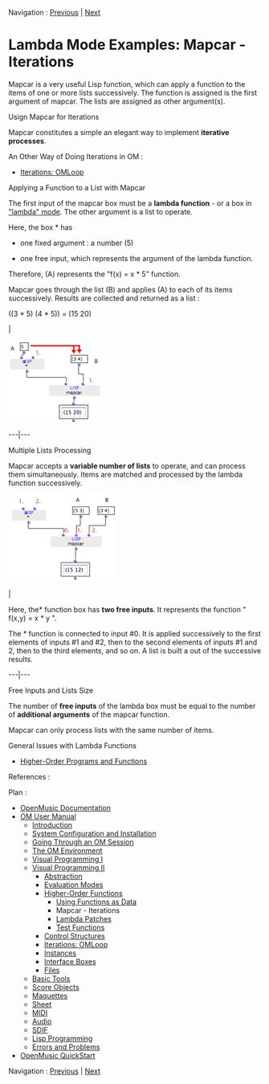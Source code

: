 Navigation : [Previous](Funcall "page précédente\(Using Functions
as Data\)") | [Next](LambdaPatch "Next\(Lambda
Patches\)")


# Lambda Mode Examples: Mapcar \- Iterations

Mapcar is a very useful Lisp function, which can apply a function to the items
of one or more lists successively. The function is assigned is the first
argument of mapcar. The lists are assigned as other argument(s).

Usign Mapcar for Iterations

Mapcar constitutes a simple an elegant way to implement **iterative
processes**.

An Other Way of Doing Iterations in OM :

  * [Iterations: OMLoop](OMLoop)

Applying a Function to a List with Mapcar

The first input of the  mapcar box must be a **lambda function** - or a box in
["lambda" mode](LambdaMode). The other argument is a list to operate.

Here, the box *  has

  * one fixed argument : a number (5)

  * one free input, which represents the argument of the lambda function.

Therefore, (A) represents the "f(x) = x * 5" function.

Mapcar goes through the list (B) and applies (A) to each of its items
successively. Results are collected and returned as a list :

((3 * 5) (4 * 5)) = (15 20)

|

![](../res/mapcar-curry.png)  
  
---|---  
  
Multiple Lists Processing

Mapcar accepts a **variable number of lists** to operate, and can process them
simultaneously. Items are matched and processed by the lambda function
successively.

![](../res/multi-mapcar.png)

|

Here, the* function box has **two free inputs**. It represents the function "
f(x,y) = x * y ".

The  * function is connected to input #0. It is applied successively to the
first elements of inputs #1 and #2, then to the second elements of inputs #1
and 2, then to the third elements, and so on. A list is built a out of the
successive results.  
  
---|---  
  
Free Inputs and Lists Size

The number of **free inputs** of the lambda box must be equal to the number of
**additional arguments** of the mapcar function.

Mapcar can only process lists with the same number of items.

General Issues with Lambda Functions

  * [Higher-Order Programs and Functions](HighOrder)

References :

Plan :

  * [OpenMusic Documentation](OM-Documentation)
  * [OM User Manual](OM-User-Manual)
    * [Introduction](00-Sommaire)
    * [System Configuration and Installation](Installation)
    * [Going Through an OM Session](Goingthrough)
    * [The OM Environment](Environment)
    * [Visual Programming I](BasicVisualProgramming)
    * [Visual Programming II](AdvancedVisualProgramming)
      * [Abstraction](Abstraction)
      * [Evaluation Modes](EvalModes)
      * [Higher-Order Functions](HighOrder)
        * [Using Functions as Data](Funcall)
        * Mapcar \- Iterations
        * [Lambda Patches](LambdaPatch)
        * [Test Functions](LambdaTest)
      * [Control Structures](Control)
      * [Iterations: OMLoop](OMLoop)
      * [Instances](Instances)
      * [Interface Boxes](InterfaceBoxes)
      * [Files](Files)
    * [Basic Tools](BasicObjects)
    * [Score Objects](ScoreObjects)
    * [Maquettes](Maquettes)
    * [Sheet](Sheet)
    * [MIDI](MIDI)
    * [Audio](Audio)
    * [SDIF](SDIF)
    * [Lisp Programming](Lisp)
    * [Errors and Problems](errors)
  * [OpenMusic QuickStart](QuickStart-Chapters)

Navigation : [Previous](Funcall "page précédente\(Using Functions
as Data\)") | [Next](LambdaPatch "Next\(Lambda
Patches\)")

